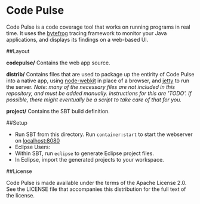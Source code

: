 # Code Pulse

Code Pulse is a code coverage tool that works on running programs in real time. It uses the [bytefrog](https://github.com/secdec/bytefrog) tracing framework to monitor your Java applications, and displays its findings on a web-based UI.

##Layout

**codepulse/** Contains the web app source.

**distrib/** Contains files that are used to package up the entirity of Code Pulse into a native app, using [node-webkit](https://github.com/rogerwang/node-webkit) in place of a browser, and [jetty](http://www.eclipse.org/jetty/) to run the server. *Note: many of the necessary files are not included in this repository, and must be added manually. instructions for this are 'TODO'. If possible, there might eventually be a script to take care of that for you.*

**project/** Contains the SBT build definition.

##Setup

 - Run SBT from this directory. Run `container:start` to start the webserver on [localhost:8080](http://localhost:8080)
 - Eclipse Users:
  - Within SBT, run `eclipse` to generate Eclipse project files.
  - In Eclipse, import the generated projects to your workspace.

##License

Code Pulse is made available under the terms of the Apache License 2.0. See the LICENSE file that accompanies this distribution for the full text of the license.
